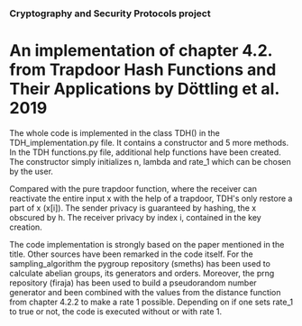 ### Cryptography and Security Protocols project
# An implementation of chapter 4.2. from Trapdoor Hash Functions and Their Applications by Döttling et al. 2019 

The whole code is implemented in the class TDH() in the TDH_implementation.py file. It contains a constructor and 5 more methods. In the TDH functions.py file, additional help functions have been created. The constructor simply initializes n, lambda and rate_1 which can be chosen by the user.

Compared with the pure trapdoor function, where the receiver can reactivate the entire input x with the help of a trapdoor, TDH's only restore a part of x (x[i]). The sender privacy is guaranteed by hashing, the x obscured by h. The receiver privacy by index i, contained in the key creation.

The code implementation is strongly based on the paper mentioned in the title. Other sources have been remarked in the code itself. For the sampling_algorithm the pygroup repository (smeths) has been used to calculate abelian groups, its generators and orders. Moreover, the prng repository (firaja) has been used to build a pseudorandom number generator and been combined with the values from the distance function from chapter 4.2.2 to make a rate 1 possible. Depending on if one sets rate_1 to true or not, the code is executed without or with rate 1.

